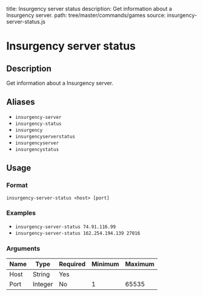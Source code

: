 title: Insurgency server status
description: Get information about a Insurgency server.
path: tree/master/commands/games
source: insurgency-server-status.js

# Insurgency server status

## Description

Get information about a Insurgency server.

## Aliases

* `insurgency-server`
* `insurgency-status`
* `insurgency`
* `insurgencyserverstatus`
* `insurgencyserver`
* `insurgencystatus`

## Usage

### Format

`insurgency-server-status <host> [port]`

### Examples

* `insurgency-server-status 74.91.116.99`
* `insurgency-server-status 162.254.194.139 27016`

### Arguments

| Name | Type    | Required | Minimum | Maximum |
|------|---------|----------|---------|---------|
| Host | String  | Yes      |         |         |
| Port | Integer | No       | 1       | 65535   |
